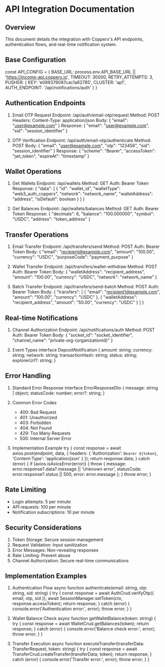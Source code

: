 # API Integration Documentation

## Overview
This document details the integration with Copperx's API endpoints, authentication flows, and real-time notification system.

## Base Configuration
const API_CONFIG = {
    BASE_URL: process.env.API_BASE_URL || 'https://income-api.copperx.io',
    TIMEOUT: 30000,
    RETRY_ATTEMPTS: 3,
    PUSHER: {
        KEY: 'e089376087cac1a62785',
        CLUSTER: 'ap1',
        AUTH_ENDPOINT: '/api/notifications/auth'
    }
}

## Authentication Endpoints

1. Email OTP Request
   Endpoint: /api/auth/email-otp/request
   Method: POST
   Headers: Content-Type: application/json
   Body: {
       "email": "user@example.com"
   }
   Response: {
       "email": "user@example.com",
       "sid": "session_identifier"
   }

2. OTP Verification
   Endpoint: /api/auth/email-otp/authenticate
   Method: POST
   Body: {
       "email": "user@example.com",
       "otp": "123456",
       "sid": "session_identifier"
   }
   Response: {
       "scheme": "Bearer",
       "accessToken": "jwt_token",
       "expireAt": "timestamp"
   }

## Wallet Operations

1. Get Wallets
   Endpoint: /api/wallets
   Method: GET
   Auth: Bearer Token
   Response: {
       "data": [
           {
               "id": "wallet_id",
               "walletType": "web3_auth_copperx",
               "network": "network_name",
               "walletAddress": "address",
               "isDefault": boolean
           }
       ]
   }

2. Get Balances
   Endpoint: /api/wallets/balances
   Method: GET
   Auth: Bearer Token
   Response: {
       "decimals": 6,
       "balance": "100.000000",
       "symbol": "USDC",
       "address": "token_address"
   }

## Transfer Operations

1. Email Transfer
   Endpoint: /api/transfers/send
   Method: POST
   Auth: Bearer Token
   Body: {
       "email": "recipient@example.com",
       "amount": "100.00",
       "currency": "USDC",
       "purposeCode": "payment_purpose"
   }

2. Wallet Transfer
   Endpoint: /api/transfers/wallet-withdraw
   Method: POST
   Auth: Bearer Token
   Body: {
       "walletAddress": "recipient_address",
       "amount": "100.00",
       "currency": "USDC",
       "network": "network_name"
   }

3. Batch Transfer
   Endpoint: /api/transfers/send-batch
   Method: POST
   Auth: Bearer Token
   Body: {
       "transfers": [
           {
               "email": "recipient1@example.com",
               "amount": "100.00",
               "currency": "USDC"
           },
           {
               "walletAddress": "recipient_address",
               "amount": "50.00",
               "currency": "USDC"
           }
       ]
   }

## Real-time Notifications

1. Channel Authorization
   Endpoint: /api/notifications/auth
   Method: POST
   Auth: Bearer Token
   Body: {
       "socket_id": "socket_identifier",
       "channel_name": "private-org-{organizationId}"
   }

2. Event Types
   interface DepositNotification {
       amount: string;
       currency: string;
       network: string;
       transactionHash: string;
       status: string;
       explorerUrl?: string;
   }

## Error Handling

1. Standard Error Response
   interface ErrorResponseDto {
       message: string | object;
       statusCode: number;
       error?: string;
   }

2. Common Error Codes
   - 400: Bad Request
   - 401: Unauthorized
   - 403: Forbidden
   - 404: Not Found
   - 429: Too Many Requests
   - 500: Internal Server Error

3. Implementation Example
   try {
       const response = await axios.post(endpoint, data, {
           headers: {
               'Authorization': `Bearer ${token}`,
               'Content-Type': 'application/json'
           }
       });
       return response.data;
   } catch (error) {
       if (axios.isAxiosError(error)) {
           throw {
               message: error.response?.data?.message || 'Unknown error',
               statusCode: error.response?.status || 500,
               error: error.message
           };
       }
       throw error;
   }

## Rate Limiting
- Login attempts: 5 per minute
- API requests: 100 per minute
- Notification subscriptions: 10 per minute

## Security Considerations
1. Token Storage: Secure session management
2. Request Validation: Input sanitization
3. Error Messages: Non-revealing responses
4. Rate Limiting: Prevent abuse
5. Channel Authorization: Secure real-time communications

## Implementation Examples

1. Authentication Flow
   async function authenticate(email: string, otp: string, sid: string) {
       try {
           const response = await AuthCrud.verifyOtp({
               email,
               otp,
               sid
           });
           await SessionManager.setToken(ctx, response.accessToken);
           return response;
       } catch (error) {
           console.error('Authentication error:', error);
           throw error;
       }
   }

2. Wallet Balance Check
   async function getWalletBalance(token: string) {
       try {
           const response = await WalletCrud.getBalances(token);
           return response;
       } catch (error) {
           console.error('Balance check error:', error);
           throw error;
       }
   }

3. Transfer Execution
   async function executeTransfer(transferData: TransferRequest, token: string) {
       try {
           const response = await TransferCrud.createTransfer(transferData, token);
           return response;
       } catch (error) {
           console.error('Transfer error:', error);
           throw error;
       }
   }
